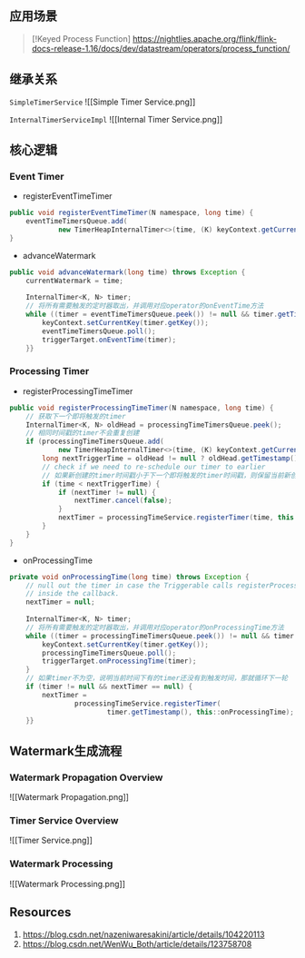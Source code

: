 ## 应用场景

> [!Keyed Process Function]
> https://nightlies.apache.org/flink/flink-docs-release-1.16/docs/dev/datastream/operators/process_function/

## 继承关系
`SimpleTimerService`
![[Simple Timer Service.png]]

`InternalTimerServiceImpl`
![[Internal Timer Service.png]]

## 核心逻辑
### Event Timer
- registerEventTimeTimer
```Java  
public void registerEventTimeTimer(N namespace, long time) {  
    eventTimeTimersQueue.add(  
            new TimerHeapInternalTimer<>(time, (K) keyContext.getCurrentKey(), namespace));  
}
```

- advanceWatermark
```Java
public void advanceWatermark(long time) throws Exception {  
    currentWatermark = time;  
  
    InternalTimer<K, N> timer;  
    // 将所有需要触发的定时器取出，并调用对应operator的onEventTime方法
    while ((timer = eventTimeTimersQueue.peek()) != null && timer.getTimestamp() <= time) {  
        keyContext.setCurrentKey(timer.getKey());  
        eventTimeTimersQueue.poll();  
        triggerTarget.onEventTime(timer);  
    }}
```
### Processing Timer
- registerProcessingTimeTimer
```Java  
public void registerProcessingTimeTimer(N namespace, long time) {  
	// 获取下一个即将触发的timer
    InternalTimer<K, N> oldHead = processingTimeTimersQueue.peek(); 
    // 相同时间戳的timer不会重复创建 
    if (processingTimeTimersQueue.add(  
            new TimerHeapInternalTimer<>(time, (K) keyContext.getCurrentKey(), namespace))) {  
        long nextTriggerTime = oldHead != null ? oldHead.getTimestamp() : Long.MAX_VALUE;  
        // check if we need to re-schedule our timer to earlier
        // 如果新创建的timer时间戳小于下一个即将触发的timer时间戳，则保留当前新创建的timer  
        if (time < nextTriggerTime) {  
            if (nextTimer != null) {  
                nextTimer.cancel(false);  
            }  
            nextTimer = processingTimeService.registerTimer(time, this::onProcessingTime);  
        }  
    }  
}
```

- onProcessingTime
```Java
private void onProcessingTime(long time) throws Exception {  
    // null out the timer in case the Triggerable calls registerProcessingTimeTimer()  
    // inside the callback.    
    nextTimer = null;  
  
    InternalTimer<K, N> timer;  
	// 将所有需要触发的定时器取出，并调用对应operator的onProcessingTime方法
    while ((timer = processingTimeTimersQueue.peek()) != null && timer.getTimestamp() <= time) {  
        keyContext.setCurrentKey(timer.getKey());  
        processingTimeTimersQueue.poll();  
        triggerTarget.onProcessingTime(timer);  
    }  
    // 如果timer不为空，说明当前时间下有的timer还没有到触发时间，那就循环下一轮
    if (timer != null && nextTimer == null) {  
        nextTimer =  
                processingTimeService.registerTimer(  
                        timer.getTimestamp(), this::onProcessingTime);  
    }}
```

## Watermark生成流程
### Watermark Propagation Overview
![[Watermark Propagation.png]]

### Timer Service Overview
![[Timer Service.png]]

### Watermark Processing
![[Watermark Processing.png]]
## Resources
1. https://blog.csdn.net/nazeniwaresakini/article/details/104220113
2. https://blog.csdn.net/WenWu_Both/article/details/123758708